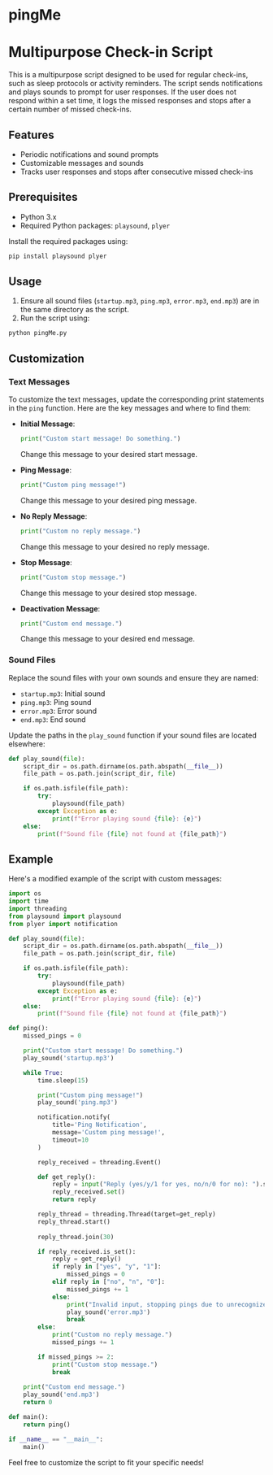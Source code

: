 # pingMe 

# Multipurpose Check-in Script

This is a multipurpose script designed to be used for regular check-ins, such as sleep protocols or activity reminders. The script sends notifications and plays sounds to prompt for user responses. If the user does not respond within a set time, it logs the missed responses and stops after a certain number of missed check-ins.

## Features
- Periodic notifications and sound prompts
- Customizable messages and sounds
- Tracks user responses and stops after consecutive missed check-ins

## Prerequisites
- Python 3.x
- Required Python packages: `playsound`, `plyer`

Install the required packages using:
```sh
pip install playsound plyer
```

## Usage
1. Ensure all sound files (`startup.mp3`, `ping.mp3`, `error.mp3`, `end.mp3`) are in the same directory as the script.
2. Run the script using:
```sh
python pingMe.py
```

## Customization
### Text Messages
To customize the text messages, update the corresponding print statements in the `ping` function. Here are the key messages and where to find them:

- **Initial Message**: 
  ```python
  print("Custom start message! Do something.")
  ```
  Change this message to your desired start message.

- **Ping Message**:
  ```python
  print("Custom ping message!")
  ```
  Change this message to your desired ping message.

- **No Reply Message**:
  ```python
  print("Custom no reply message.")
  ```
  Change this message to your desired no reply message.

- **Stop Message**:
  ```python
  print("Custom stop message.")
  ```
  Change this message to your desired stop message.

- **Deactivation Message**:
  ```python
  print("Custom end message.")
  ```
  Change this message to your desired end message.

### Sound Files
Replace the sound files with your own sounds and ensure they are named:
- `startup.mp3`: Initial sound
- `ping.mp3`: Ping sound
- `error.mp3`: Error sound
- `end.mp3`: End sound

Update the paths in the `play_sound` function if your sound files are located elsewhere:
```python
def play_sound(file):
    script_dir = os.path.dirname(os.path.abspath(__file__))
    file_path = os.path.join(script_dir, file)

    if os.path.isfile(file_path):
        try:
            playsound(file_path)
        except Exception as e:
            print(f"Error playing sound {file}: {e}")
    else:
        print(f"Sound file {file} not found at {file_path}")
```

## Example
Here's a modified example of the script with custom messages:
```python
import os
import time
import threading
from playsound import playsound
from plyer import notification

def play_sound(file):
    script_dir = os.path.dirname(os.path.abspath(__file__))
    file_path = os.path.join(script_dir, file)

    if os.path.isfile(file_path):
        try:
            playsound(file_path)
        except Exception as e:
            print(f"Error playing sound {file}: {e}")
    else:
        print(f"Sound file {file} not found at {file_path}")

def ping():
    missed_pings = 0

    print("Custom start message! Do something.")
    play_sound('startup.mp3')

    while True:
        time.sleep(15)

        print("Custom ping message!")
        play_sound('ping.mp3')

        notification.notify(
            title='Ping Notification',
            message='Custom ping message!',
            timeout=10
        )

        reply_received = threading.Event()

        def get_reply():
            reply = input("Reply (yes/y/1 for yes, no/n/0 for no): ").strip().lower()
            reply_received.set()
            return reply

        reply_thread = threading.Thread(target=get_reply)
        reply_thread.start()
        
        reply_thread.join(30)

        if reply_received.is_set():
            reply = get_reply()
            if reply in ["yes", "y", "1"]:
                missed_pings = 0
            elif reply in ["no", "n", "0"]:
                missed_pings += 1
            else:
                print("Invalid input, stopping pings due to unrecognized response")
                play_sound('error.mp3')
                break
        else:
            print("Custom no reply message.")
            missed_pings += 1

        if missed_pings >= 2:
            print("Custom stop message.")
            break
    
    print("Custom end message.")
    play_sound('end.mp3')
    return 0

def main():
    return ping()

if __name__ == "__main__":
    main()
```

Feel free to customize the script to fit your specific needs!
